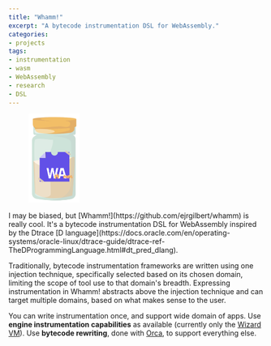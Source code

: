```yaml
---
title: "Whamm!"
excerpt: "A bytecode instrumentation DSL for WebAssembly."
categories:
- projects
tags:
- instrumentation
- wasm
- WebAssembly
- research
- DSL
---
```


<figure style="width: 100px" class="align-right mfp-align-top">
  <img src="/assets/images/whamm!_logo.png" alt="">
</figure>
I may be biased, but [Whamm!](https://github.com/ejrgilbert/whamm) is really cool.
It's a bytecode instrumentation DSL for WebAssembly inspired by the Dtrace [D language](https://docs.oracle.com/en/operating-systems/oracle-linux/dtrace-guide/dtrace-ref-TheDProgrammingLanguage.html#dt_pred_dlang).

Traditionally, bytecode instrumentation frameworks are written using one injection technique, specifically selected based on its chosen domain, limiting the scope of tool use to that domain's breadth.
Expressing instrumentation in Whamm! abstracts above the injection technique and can target multiple domains, based on what makes sense to the user.

You can write instrumentation once, and support wide domain of apps.
Use **engine instrumentation capabilities** as available (currently only the [Wizard VM](https://github.com/titzer/wizard-engine)).
Use **bytecode rewriting**, done with [Orca](/projects/orca), to support everything else.
